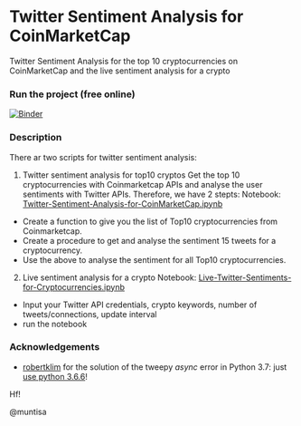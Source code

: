 # Twitter Sentiment Analysis for CoinMarketCap
Twitter Sentiment Analysis for the top 10 cryptocurrencies on CoinMarketCap and the live sentiment analysis for a crypto

### Run the project (free online)

[![Binder](https://mybinder.org/badge.svg)](https://mybinder.org/v2/gh/muntisa/Twitter-Sentiment-Analysis-for-CoinMarketCap/master)

### Description

There ar two scripts for twitter sentiment analysis:
1. Twitter sentiment analysis for top10 cryptos
Get the top 10 cryptocurrencies with Coinmarketcap APIs and analyse the user sentiments with Twitter APIs. Therefore, we have 2 stepts:
Notebook: [Twitter-Sentiment-Analysis-for-CoinMarketCap.ipynb](./Twitter-Sentiment-Analysis-for-CoinMarketCap.ipynb)
* Create a function to give you the list of Top10 cryptocurrencies from Coinmarketcap.
* Create a procedure to get and analyse the sentiment 15 tweets for a cryptocurrency.
* Use the above to analyse the sentiment for all Top10 cryptocurrencies.

2. Live sentiment analysis for a crypto
Notebook: [Live-Twitter-Sentiments-for-Cryptocurrencies.ipynb](Live-Twitter-Sentiments-for-Cryptocurrencies.ipynb)
* Input your Twitter API credentials, crypto keywords, number of tweets/connections, update interval
* run the notebook


### Acknowledgements

* [robertklim](https://github.com/robertklim) for the solution of the tweepy *async* error in Python 3.7: just [use python 3.6.6](https://github.com/tweepy/tweepy/issues/1017)! 

Hf!

@muntisa
